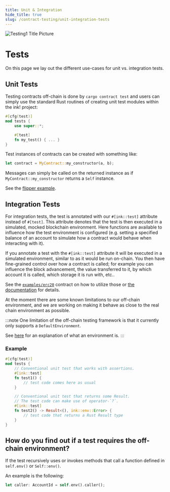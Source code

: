 ```yaml
---
title: Unit & Integration
hide_title: true
slug: /contract-testing/unit-integration-tests
---
```


![Testing1 Title Picture](/img/title/testing1.svg)

# Tests

On this page we lay out the different use-cases for unit vs. integration tests.

## Unit Tests

Testing contracts off-chain is done by `cargo contract test` and users can simply use the standard Rust
routines of creating unit test modules within the ink! project:

```rust
#[cfg(test)]
mod tests {
    use super::*;

    #[test]
    fn my_test() { ... }
}
```

Test instances of contracts can be created with something like:

```rust
let contract = MyContract::my_constructor(a, b);
```

Messages can simply be called on the returned instance as if `MyContract::my_constructor` returns a
`Self` instance.

See the [flipper example](https://github.com/use-ink/ink-examples/blob/main/flipper/lib.rs).

## Integration Tests

For integration tests, the test is annotated with our `#[ink::test]`
attribute instead of `#[test]`. This attribute denotes that
the test is then executed in a simulated, mocked blockchain environment.
Here functions are available to influence how the test environment
is configured (e.g. setting a specified balance of an account to
simulate how a contract would behave when interacting with it).

If you annotate a test with the `#[ink::test]` attribute it
will be executed in a simulated environment, similar to as it
would be run on-chain.
You then have fine-grained control over how a contract is called; 
for example you can influence the block advancement, the value transferred to it,
by which account it is called, which storage it is run with, etc..

See the [`examples/erc20`](https://github.com/use-ink/ink-examples/blob/main/erc20/lib.rs) contract on how to utilize those or [the documentation](https://docs.rs/ink/6.0.0-alpha/ink/attr.test.html) for details.

At the moment there are some known limitations to our off-chain environment,
and we are working on making it behave as close to the real chain environment
as possible.

:::note
One limitation of the off-chain testing framework is that it
currently only supports a `DefaultEnvironment`.

See [here](../basics/environment.md) for an explanation of what an environment is.
:::

### Example

```rust
#[cfg(test)]
mod tests {
    // Conventional unit test that works with assertions.
    #[ink::test]
    fn test1() {
        // test code comes here as usual
    }

    // Conventional unit test that returns some Result.
    // The test code can make use of operator-`?`.
    #[ink::test]
    fn test2() -> Result<(), ink::env::Error> {
        // test code that returns a Rust Result type
    }
}
```

## How do you find out if a test requires the off-chain environment?

If the test recursively uses or invokes methods that call a function defined
in `self.env()` or `Self::env()`.

An example is the following:

```rust
let caller: AccountId = self.env().caller();
```
